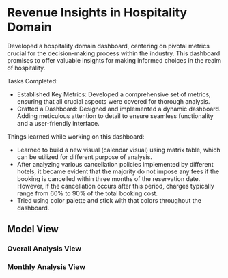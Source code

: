 # Revenue Insights in Hospitality Domain
Developed a hospitality domain dashboard, centering on pivotal metrics crucial for the decision-making process within the industry. This dashboard promises to offer valuable insights for making informed choices in the realm of hospitality.

Tasks Completed:
- Established Key Metrics: Developed a comprehensive set of metrics, ensuring that all crucial aspects were covered for thorough analysis.
- Crafted a Dashboard: Designed and implemented a dynamic dashboard. Adding meticulous attention to detail to ensure seamless functionality and a user-friendly interface.

Things learned while working on this dashboard:
- Learned to build a new visual (calendar visual) using matrix table, which can be utilized for different purpose of analysis.
- After analyzing various cancellation policies implemented by different hotels, it became evident that the majority do not impose any fees if the booking is cancelled within three months of the reservation date. However, 
  if the cancellation occurs after this period, charges typically range from 60% to 90% of the total booking cost.
- Tried using color palette and stick with that colors throughout the dashboard. 

## Model View
### Overall Analysis View



### Monthly Analysis View


